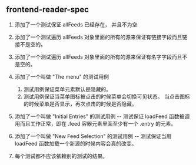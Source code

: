 ## frontend-reader-spec

1. 添加了一个测试保证 allFeeds 已经存在， 并且不为空

2. 添加了一个测试遍历 allFeeds 对象里面的所有的源来保证有链接字段而且链接不是空的。
3. 添加了一个测试遍历 allFeeds 对象里面的所有的源来保证有名字字段而且不是空的。
4. 添加了一个叫做 "The menu" 的测试用例
	1. 测试用例保证菜单元素默认是隐藏的。
	2. 测试用例保证当菜单图标被点击的时候菜单会切换可见状态。 当点击图标的时候菜单是否显示，再次点击的时候是否隐藏。

5. 添加了一个叫做 "Initial Entries" 的测试用例
	-- 测试保证 loadFeed 函数被调用而且工作正常，即在 .feed 容器元素里面至少有一个 .entry 的元素。


6. 添加了一个叫做 "New Feed Selection" 的测试用例
	-- 测试保证当用 loadFeed 函数加载一个新源的时候内容会真的改变。

7. 每个测试都不应该依赖别的测试的结果。


